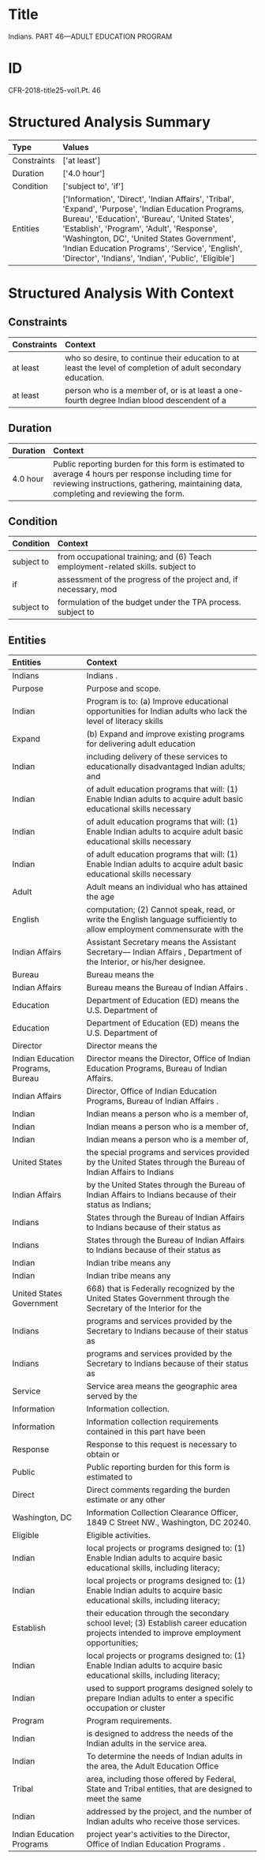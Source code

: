 # Title

 Indians. PART 46—ADULT EDUCATION PROGRAM


# ID

 CFR-2018-title25-vol1.Pt. 46


# Structured Analysis Summary

| Type        | Values                                                                                                                                                                                                                                                                                                                                                       |
|:------------|:-------------------------------------------------------------------------------------------------------------------------------------------------------------------------------------------------------------------------------------------------------------------------------------------------------------------------------------------------------------|
| Constraints | ['at least']                                                                                                                                                                                                                                                                                                                                                 |
| Duration    | ['4.0 hour']                                                                                                                                                                                                                                                                                                                                                 |
| Condition   | ['subject to', 'if']                                                                                                                                                                                                                                                                                                                                         |
| Entities    | ['Information', 'Direct', 'Indian Affairs', 'Tribal', 'Expand', 'Purpose', 'Indian Education Programs, Bureau', 'Education', 'Bureau', 'United States', 'Establish', 'Program', 'Adult', 'Response', 'Washington, DC', 'United States Government', 'Indian Education Programs', 'Service', 'English', 'Director', 'Indians', 'Indian', 'Public', 'Eligible'] |


# Structured Analysis With Context

 


## Constraints

| Constraints   | Context                                                                                                       |
|:--------------|:--------------------------------------------------------------------------------------------------------------|
| at least      | who so desire, to continue their education to at least  the level of completion of adult secondary education. |
| at least      | person who is a member of, or is at least a one-fourth degree Indian blood descendent of a                    |


## Duration

| Duration   | Context                                                                                                                                                                                       |
|:-----------|:----------------------------------------------------------------------------------------------------------------------------------------------------------------------------------------------|
| 4.0 hour   | Public reporting burden for this form is estimated to average 4 hours per response including time for reviewing instructions, gathering, maintaining data, completing and reviewing the form. |


## Condition

| Condition   | Context                                                                         |
|:------------|:--------------------------------------------------------------------------------|
| subject to  | from occupational training; and (6) Teach employment-related skills. subject to |
| if          | assessment of the progress of the project and, if  necessary, mod               |
| subject to  | formulation of the budget under the TPA process. subject to                     |


## Entities

| Entities                          | Context                                                                                                                                   |
|:----------------------------------|:------------------------------------------------------------------------------------------------------------------------------------------|
| Indians                           | Indians .                                                                                                                                 |
| Purpose                           | Purpose  and scope.                                                                                                                       |
| Indian                            | Program is to: (a) Improve educational opportunities for Indian adults who lack the level of literacy skills                              |
| Expand                            | (b)  Expand and improve existing programs for delivering adult education                                                                  |
| Indian                            | including delivery of these services to educationally disadvantaged Indian  adults; and                                                   |
| Indian                            | of adult education programs that will: (1) Enable Indian adults to acquire adult basic educational skills necessary                       |
| Indian                            | of adult education programs that will: (1) Enable Indian adults to acquire adult basic educational skills necessary                       |
| Indian                            | of adult education programs that will: (1) Enable Indian adults to acquire adult basic educational skills necessary                       |
| Adult                             | Adult means an individual who has attained the age                                                                                        |
| English                           | computation; (2) Cannot speak, read, or write the English language sufficiently to allow employment commensurate with the                 |
| Indian Affairs                    | Assistant Secretary means the Assistant Secretary&#8212; Indian Affairs , Department of the Interior, or his/her designee.                |
| Bureau                            | Bureau  means the                                                                                                                         |
| Indian Affairs                    | Bureau means the Bureau of  Indian Affairs .                                                                                              |
| Education                         | Department of  Education  (ED) means the U.S. Department of                                                                               |
| Education                         | Department of  Education  (ED) means the U.S. Department of                                                                               |
| Director                          | Director  means the                                                                                                                       |
| Indian Education Programs, Bureau | Director means the Director, Office of  Indian Education Programs, Bureau  of Indian Affairs.                                             |
| Indian Affairs                    | Director, Office of Indian Education Programs, Bureau of Indian Affairs .                                                                 |
| Indian                            | Indian means a person who is a member of,                                                                                                 |
| Indian                            | Indian means a person who is a member of,                                                                                                 |
| Indian                            | Indian means a person who is a member of,                                                                                                 |
| United States                     | the special programs and services provided by the United States through the Bureau of Indian Affairs to Indians                           |
| Indian Affairs                    | by the United States through the Bureau of Indian Affairs  to Indians because of their status as Indians;                                 |
| Indians                           | States through the Bureau of Indian Affairs to Indians  because of their status as                                                        |
| Indians                           | States through the Bureau of Indian Affairs to Indians  because of their status as                                                        |
| Indian                            | Indian  tribe means any                                                                                                                   |
| Indian                            | Indian  tribe means any                                                                                                                   |
| United States Government          | 668) that is Federally recognized by the  United States Government through the Secretary of the Interior for the                          |
| Indians                           | programs and services provided by the Secretary to Indians  because of their status as                                                    |
| Indians                           | programs and services provided by the Secretary to Indians  because of their status as                                                    |
| Service                           | Service area means the geographic area served by the                                                                                      |
| Information                       | Information  collection.                                                                                                                  |
| Information                       | Information collection requirements contained in this part have been                                                                      |
| Response                          | Response to this request is necessary to obtain or                                                                                        |
| Public                            | Public reporting burden for this form is estimated to                                                                                     |
| Direct                            | Direct comments regarding the burden estimate or any other                                                                                |
| Washington, DC                    | Information Collection Clearance Officer, 1849 C Street NW., Washington, DC  20240.                                                       |
| Eligible                          | Eligible  activities.                                                                                                                     |
| Indian                            | local projects or programs designed to: (1) Enable Indian adults to acquire basic educational skills, including literacy;                 |
| Indian                            | local projects or programs designed to: (1) Enable Indian adults to acquire basic educational skills, including literacy;                 |
| Establish                         | their education through the secondary school level; (3) Establish career education projects intended to improve employment opportunities; |
| Indian                            | local projects or programs designed to: (1) Enable Indian adults to acquire basic educational skills, including literacy;                 |
| Indian                            | used to support programs designed solely to prepare Indian adults to enter a specific occupation or cluster                               |
| Program                           | Program  requirements.                                                                                                                    |
| Indian                            | is designed to address the needs of the Indian  adults in the service area.                                                               |
| Indian                            | To determine the needs of  Indian adults in the area, the Adult Education Office                                                          |
| Tribal                            | area, including those offered by Federal, State and Tribal entities, that are designed to meet the same                                   |
| Indian                            | addressed by the project, and the number of Indian  adults who receive those services.                                                    |
| Indian Education Programs         | project year's activities to the Director, Office of Indian Education Programs .                                                          |


